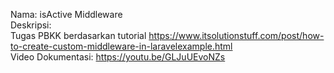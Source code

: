 Nama: isActive Middleware </br>
Deskripsi: </br>
Tugas PBKK berdasarkan tutorial https://www.itsolutionstuff.com/post/how-to-create-custom-middleware-in-laravelexample.html </br>
Video Dokumentasi: https://youtu.be/GLJuUEvoNZs
